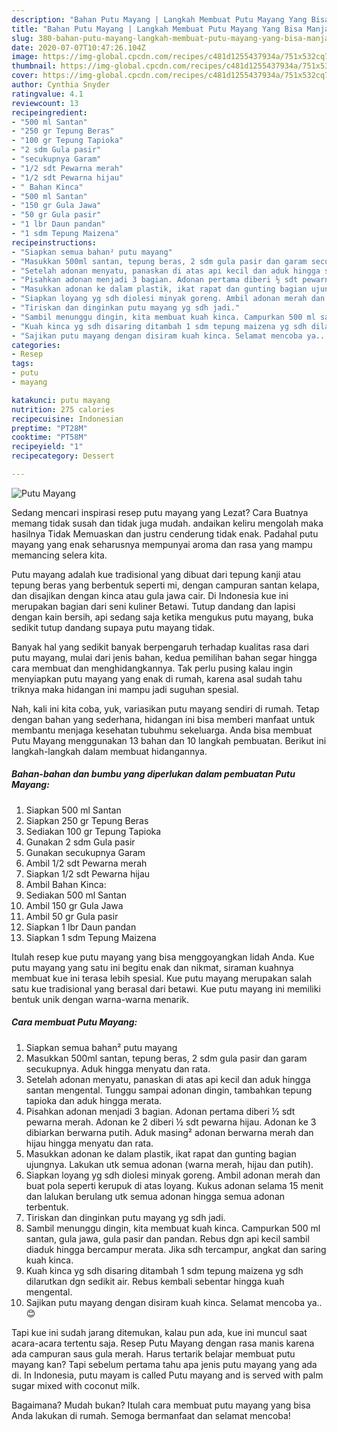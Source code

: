```yaml
---
description: "Bahan Putu Mayang | Langkah Membuat Putu Mayang Yang Bisa Manjain Lidah"
title: "Bahan Putu Mayang | Langkah Membuat Putu Mayang Yang Bisa Manjain Lidah"
slug: 380-bahan-putu-mayang-langkah-membuat-putu-mayang-yang-bisa-manjain-lidah
date: 2020-07-07T10:47:26.104Z
image: https://img-global.cpcdn.com/recipes/c481d1255437934a/751x532cq70/putu-mayang-foto-resep-utama.jpg
thumbnail: https://img-global.cpcdn.com/recipes/c481d1255437934a/751x532cq70/putu-mayang-foto-resep-utama.jpg
cover: https://img-global.cpcdn.com/recipes/c481d1255437934a/751x532cq70/putu-mayang-foto-resep-utama.jpg
author: Cynthia Snyder
ratingvalue: 4.1
reviewcount: 13
recipeingredient:
- "500 ml Santan"
- "250 gr Tepung Beras"
- "100 gr Tepung Tapioka"
- "2 sdm Gula pasir"
- "secukupnya Garam"
- "1/2 sdt Pewarna merah"
- "1/2 sdt Pewarna hijau"
- " Bahan Kinca"
- "500 ml Santan"
- "150 gr Gula Jawa"
- "50 gr Gula pasir"
- "1 lbr Daun pandan"
- "1 sdm Tepung Maizena"
recipeinstructions:
- "Siapkan semua bahan² putu mayang"
- "Masukkan 500ml santan, tepung beras, 2 sdm gula pasir dan garam secukupnya. Aduk hingga menyatu dan rata."
- "Setelah adonan menyatu, panaskan di atas api kecil dan aduk hingga santan mengental. Tunggu sampai adonan dingin, tambahkan tepung tapioka dan aduk hingga merata."
- "Pisahkan adonan menjadi 3 bagian. Adonan pertama diberi ½ sdt pewarna merah. Adonan ke 2 diberi ½ sdt pewarna hijau. Adonan ke 3 dibiarkan berwarna putih. Aduk masing² adonan berwarna merah dan hijau hingga menyatu dan rata."
- "Masukkan adonan ke dalam plastik, ikat rapat dan gunting bagian ujungnya. Lakukan utk semua adonan (warna merah, hijau dan putih)."
- "Siapkan loyang yg sdh diolesi minyak goreng. Ambil adonan merah dan buat pola seperti kerupuk di atas loyang. Kukus adonan selama 15 menit dan lalukan berulang utk semua adonan hingga semua adonan terbentuk."
- "Tiriskan dan dinginkan putu mayang yg sdh jadi."
- "Sambil menunggu dingin, kita membuat kuah kinca. Campurkan 500 ml santan, gula jawa, gula pasir dan pandan. Rebus dgn api kecil sambil diaduk hingga bercampur merata. Jika sdh tercampur, angkat dan saring kuah kinca."
- "Kuah kinca yg sdh disaring ditambah 1 sdm tepung maizena yg sdh dilarutkan dgn sedikit air. Rebus kembali sebentar hingga kuah mengental."
- "Sajikan putu mayang dengan disiram kuah kinca. Selamat mencoba ya.. 😊"
categories:
- Resep
tags:
- putu
- mayang

katakunci: putu mayang 
nutrition: 275 calories
recipecuisine: Indonesian
preptime: "PT28M"
cooktime: "PT58M"
recipeyield: "1"
recipecategory: Dessert

---
```



![Putu Mayang](https://img-global.cpcdn.com/recipes/c481d1255437934a/751x532cq70/putu-mayang-foto-resep-utama.jpg)

Sedang mencari inspirasi resep putu mayang yang Lezat? Cara Buatnya memang tidak susah dan tidak juga mudah. andaikan keliru mengolah maka hasilnya Tidak Memuaskan dan justru cenderung tidak enak. Padahal putu mayang yang enak seharusnya mempunyai aroma dan rasa yang mampu memancing selera kita.

Putu mayang adalah kue tradisional yang dibuat dari tepung kanji atau tepung beras yang berbentuk seperti mi, dengan campuran santan kelapa, dan disajikan dengan kinca atau gula jawa cair. Di Indonesia kue ini merupakan bagian dari seni kuliner Betawi. Tutup dandang dan lapisi dengan kain bersih, api sedang saja ketika mengukus putu mayang, buka sedikit tutup dandang supaya putu mayang tidak.

Banyak hal yang sedikit banyak berpengaruh terhadap kualitas rasa dari putu mayang, mulai dari jenis bahan, kedua pemilihan bahan segar hingga cara membuat dan menghidangkannya. Tak perlu pusing kalau ingin menyiapkan putu mayang yang enak di rumah, karena asal sudah tahu triknya maka hidangan ini mampu jadi suguhan spesial.


Nah, kali ini kita coba, yuk, variasikan putu mayang sendiri di rumah. Tetap dengan bahan yang sederhana, hidangan ini bisa memberi manfaat untuk membantu menjaga kesehatan tubuhmu sekeluarga. Anda bisa membuat Putu Mayang menggunakan 13 bahan dan 10 langkah pembuatan. Berikut ini langkah-langkah dalam membuat hidangannya.

<!--inarticleads1-->

##### Bahan-bahan dan bumbu yang diperlukan dalam pembuatan Putu Mayang:

1. Siapkan 500 ml Santan
1. Siapkan 250 gr Tepung Beras
1. Sediakan 100 gr Tepung Tapioka
1. Gunakan 2 sdm Gula pasir
1. Gunakan secukupnya Garam
1. Ambil 1/2 sdt Pewarna merah
1. Siapkan 1/2 sdt Pewarna hijau
1. Ambil  Bahan Kinca:
1. Sediakan 500 ml Santan
1. Ambil 150 gr Gula Jawa
1. Ambil 50 gr Gula pasir
1. Siapkan 1 lbr Daun pandan
1. Siapkan 1 sdm Tepung Maizena


Itulah resep kue putu mayang yang bisa menggoyangkan lidah Anda. Kue putu mayang yang satu ini begitu enak dan nikmat, siraman kuahnya membuat kue ini terasa lebih spesial. Kue putu mayang merupakan salah satu kue tradisional yang berasal dari betawi. Kue putu mayang ini memiliki bentuk unik dengan warna-warna menarik. 

<!--inarticleads2-->

##### Cara membuat Putu Mayang:

1. Siapkan semua bahan² putu mayang
1. Masukkan 500ml santan, tepung beras, 2 sdm gula pasir dan garam secukupnya. Aduk hingga menyatu dan rata.
1. Setelah adonan menyatu, panaskan di atas api kecil dan aduk hingga santan mengental. Tunggu sampai adonan dingin, tambahkan tepung tapioka dan aduk hingga merata.
1. Pisahkan adonan menjadi 3 bagian. Adonan pertama diberi ½ sdt pewarna merah. Adonan ke 2 diberi ½ sdt pewarna hijau. Adonan ke 3 dibiarkan berwarna putih. Aduk masing² adonan berwarna merah dan hijau hingga menyatu dan rata.
1. Masukkan adonan ke dalam plastik, ikat rapat dan gunting bagian ujungnya. Lakukan utk semua adonan (warna merah, hijau dan putih).
1. Siapkan loyang yg sdh diolesi minyak goreng. Ambil adonan merah dan buat pola seperti kerupuk di atas loyang. Kukus adonan selama 15 menit dan lalukan berulang utk semua adonan hingga semua adonan terbentuk.
1. Tiriskan dan dinginkan putu mayang yg sdh jadi.
1. Sambil menunggu dingin, kita membuat kuah kinca. Campurkan 500 ml santan, gula jawa, gula pasir dan pandan. Rebus dgn api kecil sambil diaduk hingga bercampur merata. Jika sdh tercampur, angkat dan saring kuah kinca.
1. Kuah kinca yg sdh disaring ditambah 1 sdm tepung maizena yg sdh dilarutkan dgn sedikit air. Rebus kembali sebentar hingga kuah mengental.
1. Sajikan putu mayang dengan disiram kuah kinca. Selamat mencoba ya.. 😊


Tapi kue ini sudah jarang ditemukan, kalau pun ada, kue ini muncul saat acara-acara tertentu saja. Resep Putu Mayang dengan rasa manis karena ada campuran saus gula merah. Harus tertarik belajar membuat putu mayang kan? Tapi sebelum pertama tahu apa jenis putu mayang yang ada di. In Indonesia, putu mayam is called Putu mayang and is served with palm sugar mixed with coconut milk. 

Bagaimana? Mudah bukan? Itulah cara membuat putu mayang yang bisa Anda lakukan di rumah. Semoga bermanfaat dan selamat mencoba!
